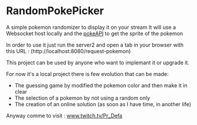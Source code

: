 # RandomPokePicker
A simple pokemon randomizer to display it on your stream
It will use a Websocket host locally and the [pokeAPI](https://pokeapi.co/) to get the sprite of the pokemon

In order to use it just run the server2 and open a tab in your browser with this URL : (http://localhost:8080/request-pokemon)


This project can be used by anyone who want to implemant it or upgrade it.

For now it's a local project there is few evolution that can be made: 
  - The guessing game by modified the pokemon color and then make it in clear
  - The selection of a pokemon by not using a random only
  - The creation of an online solution (as soon as I have time, in another life)

Anyway comme to visit : www.twitch.tv/Pr_Defa

